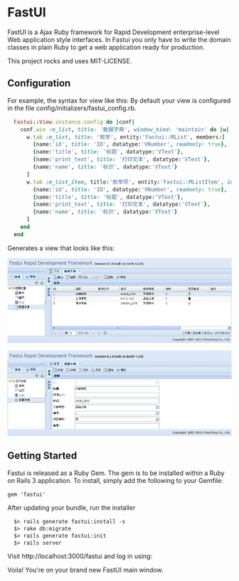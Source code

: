 # FastUI

FastUI is a Ajax Ruby framework for Rapid Development enterprise-level Web application style interfaces.
In Fastui you only have to write the domain classes in plain Ruby to get a web application ready for production.

This project rocks and uses MIT-LICENSE.

## Configuration

For example, the syntax for view like this:
By default your view is configured in the file config/initializers/fastui_config.rb.
```ruby
  Fastui::View.instance.config do |conf|
    conf.win :m_list, title: '数据字典', window_kind: 'maintain' do |w|
      w.tab :m_list, title: '枚举', entity:'Fastui::MList', members:[
        {name:'id', title: 'ID', datatype:'VNumber', readonly: true},
        {name:'title', title: '标题', datatype:'VText'},
        {name:'print_text', title: '打印文本', datatype:'VText'},
        {name:'name', title: '标识', datatype:'VText'}
      ]
      w.tab :m_list_item, title:'枚举项', entity:'Fastui::MListItem', included_tab: 'm_list', members:[
        {name:'id', title: 'ID', datatype:'VNumber', readonly: true},
        {name:'title', title: '标题', datatype:'VText'},
        {name:'print_text', title: '打印文本', datatype:'VText'},
        {name:'name', title: '标识', datatype:'VText'}
      ]
    end
  end
```

Generates a view that looks like this:

![Image Alt](https://github.com/songgz/fastui/raw/master/doc/fastui_grid.jpg)

![Image Alt](https://github.com/songgz/fastui/raw/master/doc/fastui_form.jpg)

## Getting Started

Fastui is released as a Ruby Gem. The gem is to be installed within a Ruby
on Rails 3 application. To install, simply add the following to your Gemfile:

    gem 'fastui'

After updating your bundle, run the installer
```shell
  $> rails generate fastui:install -s
  $> rake db:migrate
  $> rails generate fastui:init
  $> rails server
```
Visit http://localhost:3000/fastui and log in using:

Voila! You're on your brand new FastUI main window.